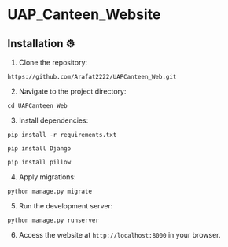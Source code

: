 # UAP_Canteen_Website
<h2>Installation ⚙️</h2>
<ol>
    <li>Clone the repository:</li>
</ol>

<pre><code>https://github.com/Arafat2222/UAPCanteen_Web.git</code></pre>

<ol start="2">
    <li>Navigate to the project directory:</li>
</ol>

<pre><code>cd UAPCanteen_Web</code></pre>



<ol start="3">
    <li>Install dependencies:</li>
</ol>

<pre><code>pip install -r requirements.txt</code></pre>
<pre><code>pip install Django</code></pre>
<pre><code>pip install pillow</code></pre>

<ol start="4">
    <li>Apply migrations:</li>
</ol>

<pre><code>python manage.py migrate</code></pre>

<ol start="5">
    <li>Run the development server:</li>
</ol>

<pre><code>python manage.py runserver</code></pre>

<ol start="6">
    <li>Access the website at <code>http://localhost:8000</code> in your browser.</li>
</ol>

